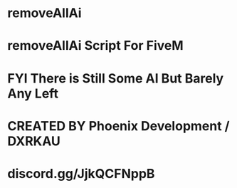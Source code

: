 # removeAllAi
# removeAllAi Script For FiveM
# FYI There is Still Some AI But Barely Any Left
# CREATED BY Phoenix Development / DXRKAU






# discord.gg/JjkQCFNppB
